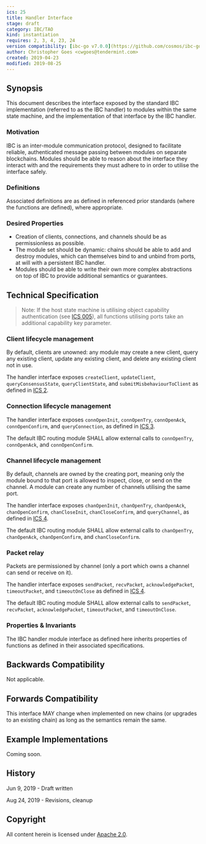 ```yaml
---
ics: 25
title: Handler Interface
stage: draft
category: IBC/TAO
kind: instantiation
requires: 2, 3, 4, 23, 24
version compatibility: [ibc-go v7.0.0](https://github.com/cosmos/ibc-go/releases/tag/v7.0.0)
author: Christopher Goes <cwgoes@tendermint.com>
created: 2019-04-23
modified: 2019-08-25
---
```


## Synopsis

This document describes the interface exposed by the standard IBC implementation (referred to as the IBC handler) to modules within the same state machine, and the implementation of that interface by the IBC handler.

### Motivation

IBC is an inter-module communication protocol, designed to facilitate reliable, authenticated message passing between modules on separate blockchains. Modules should be able to reason about the interface they interact with and the requirements they must adhere to in order to utilise the interface safely.

### Definitions

Associated definitions are as defined in referenced prior standards (where the functions are defined), where appropriate.

### Desired Properties

- Creation of clients, connections, and channels should be as permissionless as possible.
- The module set should be dynamic: chains should be able to add and destroy modules, which can themselves bind to and unbind from ports, at will with a persistent IBC handler.
- Modules should be able to write their own more complex abstractions on top of IBC to provide additional semantics or guarantees.

## Technical Specification

> Note: If the host state machine is utilising object capability authentication (see [ICS 005](../ics-005-port-allocation)), all functions utilising ports take an additional capability key parameter.

### Client lifecycle management

By default, clients are unowned: any module may create a new client, query any existing client, update any existing client, and delete any existing client not in use.

The handler interface exposes `createClient`, `updateClient`, `queryConsensusState`, `queryClientState`, and `submitMisbehaviourToClient` as defined in [ICS 2](../ics-002-client-semantics).

### Connection lifecycle management

The handler interface exposes `connOpenInit`, `connOpenTry`, `connOpenAck`, `connOpenConfirm`, and `queryConnection`, as defined in [ICS 3](../ics-003-connection-semantics).

The default IBC routing module SHALL allow external calls to `connOpenTry`, `connOpenAck`, and `connOpenConfirm`.

### Channel lifecycle management

By default, channels are owned by the creating port, meaning only the module bound to that port is allowed to inspect, close, or send on the channel. A module can create any number of channels utilising the same port.

The handler interface exposes `chanOpenInit`, `chanOpenTry`, `chanOpenAck`, `chanOpenConfirm`, `chanCloseInit`, `chanCloseConfirm`, and `queryChannel`, as defined in [ICS 4](../ics-004-channel-and-packet-semantics).

The default IBC routing module SHALL allow external calls to `chanOpenTry`, `chanOpenAck`, `chanOpenConfirm`, and `chanCloseConfirm`.

### Packet relay

Packets are permissioned by channel (only a port which owns a channel can send or receive on it).

The handler interface exposes `sendPacket`, `recvPacket`, `acknowledgePacket`, `timeoutPacket`, and `timeoutOnClose` as defined in [ICS 4](../ics-004-channel-and-packet-semantics).

The default IBC routing module SHALL allow external calls to `sendPacket`, `recvPacket`, `acknowledgePacket`, `timeoutPacket`, and `timeoutOnClose`.

### Properties & Invariants

The IBC handler module interface as defined here inherits properties of functions as defined in their associated specifications.

## Backwards Compatibility

Not applicable.

## Forwards Compatibility

This interface MAY change when implemented on new chains (or upgrades to an existing chain) as long as the semantics remain the same.

## Example Implementations

Coming soon.

## History

Jun 9, 2019 - Draft written

Aug 24, 2019 - Revisions, cleanup

## Copyright

All content herein is licensed under [Apache 2.0](https://www.apache.org/licenses/LICENSE-2.0).
